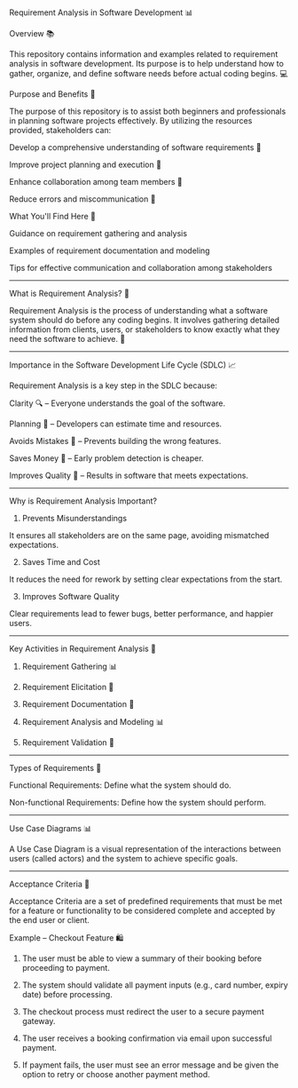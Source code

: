 Requirement Analysis in Software Development 📊

Overview 📚

This repository contains information and examples related to requirement analysis in software development. Its purpose is to help understand how to gather, organize, and define software needs before actual coding begins. 💻

Purpose and Benefits 🎯

The purpose of this repository is to assist both beginners and professionals in planning software projects effectively. By utilizing the resources provided, stakeholders can:

Develop a comprehensive understanding of software requirements 📝

Improve project planning and execution 📅

Enhance collaboration among team members 👥

Reduce errors and miscommunication 🚫


What You'll Find Here 📁

Guidance on requirement gathering and analysis

Examples of requirement documentation and modeling

Tips for effective communication and collaboration among stakeholders



---

What is Requirement Analysis? 🤔

Requirement Analysis is the process of understanding what a software system should do before any coding begins. It involves gathering detailed information from clients, users, or stakeholders to know exactly what they need the software to achieve. 🎯


---

Importance in the Software Development Life Cycle (SDLC) 📈

Requirement Analysis is a key step in the SDLC because:

Clarity 🔍 – Everyone understands the goal of the software.

Planning 📅 – Developers can estimate time and resources.

Avoids Mistakes 🚫 – Prevents building the wrong features.

Saves Money 💸 – Early problem detection is cheaper.

Improves Quality 💯 – Results in software that meets expectations.



---

Why is Requirement Analysis Important?

1. Prevents Misunderstandings

It ensures all stakeholders are on the same page, avoiding mismatched expectations.

2. Saves Time and Cost

It reduces the need for rework by setting clear expectations from the start.

3. Improves Software Quality

Clear requirements lead to fewer bugs, better performance, and happier users.


---

Key Activities in Requirement Analysis 📝

1. Requirement Gathering 📊


2. Requirement Elicitation 💬


3. Requirement Documentation 📝


4. Requirement Analysis and Modeling 📊


5. Requirement Validation 🧾




---

Types of Requirements 📝

Functional Requirements: Define what the system should do.

Non-functional Requirements: Define how the system should perform.



---

Use Case Diagrams 📊

A Use Case Diagram is a visual representation of the interactions between users (called actors) and the system to achieve specific goals.




---

Acceptance Criteria 📝

Acceptance Criteria are a set of predefined requirements that must be met for a feature or functionality to be considered complete and accepted by the end user or client.

Example – Checkout Feature 🛍

1. The user must be able to view a summary of their booking before proceeding to payment.


2. The system should validate all payment inputs (e.g., card number, expiry date) before processing.


3. The checkout process must redirect the user to a secure payment gateway.


4. The user receives a booking confirmation via email upon successful payment.


5. If payment fails, the user must see an error message and be given the option to retry or choose another payment method.

